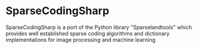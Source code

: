 # SparseCodingSharp
SparseCodingSharp is a port of the Python library "Sparselandtools" which provides well established sparse coding algorithms and dictionary implementations for image processing and machine learning
